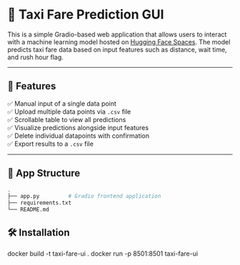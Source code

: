 # 🧠 Taxi Fare Prediction GUI

This is a simple Gradio-based web application that allows users to interact with a machine learning model hosted on [Hugging Face Spaces](https://huggingface.co/spaces). The model predicts taxi fare data based on input features such as distance, wait time, and rush hour flag.

---

## 🚀 Features

✅ Manual input of a single data point  
✅ Upload multiple data points via `.csv` file  
✅ Scrollable table to view all predictions  
✅ Visualize predictions alongside input features  
✅ Delete individual datapoints with confirmation  
✅ Export results to a `.csv` file

---

## 🧩 App Structure

```bash
.
├── app.py         # Gradio frontend application
├── requirements.txt
└── README.md
```

## 🛠️ Installation

docker build -t taxi-fare-ui .
docker run -p 8501:8501 taxi-fare-ui

